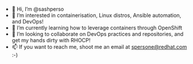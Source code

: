 - 👋 Hi, I’m @sashperso
- 👀 I’m interested in containerisation, Linux distros, Ansible automation, and DevOps!
- 🌱 I’m currently learning how to leverage containers through OpenShift
- 💞️ I’m looking to collaborate on DevOps practices and repositories, and get my hands dirty with RHOCP!
- 📫 If you want to reach me, shoot me an email at spersone@redhat.com :-)

<!---
sashperso/sashperso is a ✨ special ✨ repository because its `README.md` (this file) appears on your GitHub profile.
You can click the Preview link to take a look at your changes.
--->
